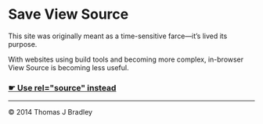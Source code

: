 # Save View Source

This site was originally meant as a time-sensitive farce—it’s lived its purpose.

With websites using build tools and becoming more complex, in-browser View Source is becoming less useful.

### [☛ Use rel="source" instead](http://microformats.org/wiki/source-brainstorming)

---

© 2014 Thomas J Bradley
